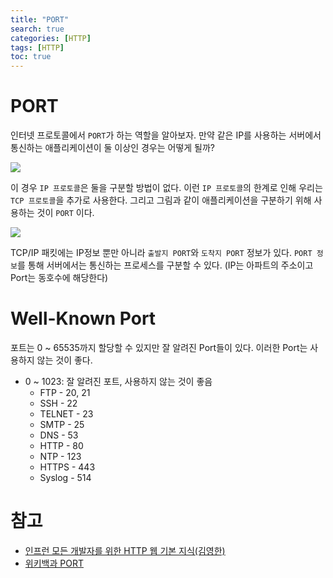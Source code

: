 ```yaml
---
title: "PORT"
search: true
categories: [HTTP]
tags: [HTTP]
toc: true
---
```



# PORT

인터넷 프로토콜에서 `PORT`가 하는 역할을 알아보자. 만약 같은 IP를 사용하는 서버에서 통신하는 애플리케이션이 둘 이상인 경우는 어떻게 될까?


![]({{site.url}}/assets/img/post/http/04/img01.png)

이 경우 `IP 프로토콜`은 둘을 구분할 방법이 없다. 이런 `IP 프로토콜`의 한계로 인해 우리는 `TCP 프로토콜`을 추가로 사용한다.
그리고 그림과 같이 애플리케이션을 구분하기 위해 사용하는 것이 `PORT` 이다.


![]({{site.url}}/assets/img/post/http/04/img02.png)

TCP/IP 패킷에는 IP정보 뿐만 아니라 `출발지 PORT`와 `도착지 PORT` 정보가 있다. `PORT 정보`를 통해 서버에서는 통신하는 프로세스를 구분할 수 있다.
(IP는 아파트의 주소이고 Port는 동호수에 해당한다)

# Well-Known Port
포트는 0 ~ 65535까지 할당할 수 있지만 잘 알려진 Port들이 있다. 이러한 Port는 사용하지 않는 것이 좋다.

- 0 ~ 1023: 잘 알려진 포트, 사용하지 않는 것이 좋음
  - FTP - 20, 21
  - SSH - 22
  - TELNET - 23
  - SMTP - 25
  - DNS - 53
  - HTTP - 80
  - NTP - 123
  - HTTPS - 443
  - Syslog - 514



# 참고

- [인프런 모든 개발자를 위한 HTTP 웹 기본 지식(김영한)](https://www.inflearn.com/course/http-%EC%9B%B9-%EB%84%A4%ED%8A%B8%EC%9B%8C%ED%81%AC/dashboard)
- [위키백과 PORT](https://ko.wikipedia.org/wiki/%ED%8F%AC%ED%8A%B8_(%EC%BB%B4%ED%93%A8%ED%84%B0_%EB%84%A4%ED%8A%B8%EC%9B%8C%ED%82%B9))
